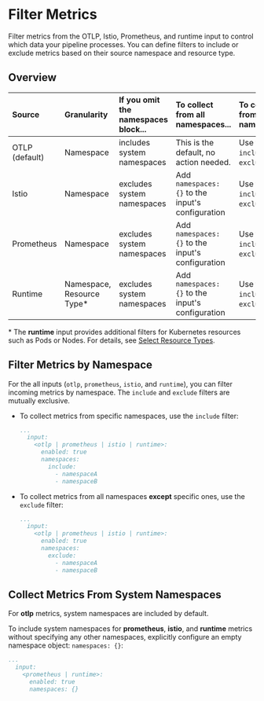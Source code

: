 # Filter Metrics

Filter metrics from the OTLP, Istio, Prometheus, and runtime input to control which data your pipeline processes. You can define filters to include or exclude metrics based on their source namespace and resource type.

## Overview

| Source      | Granularity                               | If you omit the namespaces block... | To collect from **all** namespaces... | To collect from specific namespaces... |
| :---------- | :---------------------------------------- | :---------------------------------- | :------------------------------------ | :------------------------------------- |
| OTLP (default) | Namespace                                 | includes system namespaces          | This is the default, no action needed. | Use the `include` or `exclude` filter |
| Istio       | Namespace                                 | excludes system namespaces          | Add `namespaces: {}` to the input's configuration | Use the `include` or `exclude` filter |
| Prometheus  | Namespace                                 | excludes system namespaces          | Add `namespaces: {}` to the input's configuration | Use the `include` or `exclude` filter |
| Runtime     | Namespace, Resource Type\*                | excludes system namespaces          | Add `namespaces: {}` to the input's configuration | Use the `include` or `exclude` filter |

\* The **runtime** input provides additional filters for Kubernetes resources such as Pods or Nodes. For details, see [Select Resource Types](../collecting-metrics/runtime-input.md#select-resource-types).


## Filter Metrics by Namespace

For the all inputs (`otlp`, `prometheus`, `istio`, and `runtime`), you can filter incoming metrics by namespace. The `include` and `exclude` filters are mutually exclusive.

- To collect metrics from specific namespaces, use the `include` filter:

  ```yaml
  ...
    input:
      <otlp | prometheus | istio | runtime>:
        enabled: true
        namespaces:
          include:
            - namespaceA
            - namespaceB
  ```

- To collect metrics from all namespaces **except** specific ones, use the `exclude` filter:

  ```yaml
  ...
    input:
      <otlp | prometheus | istio | runtime>:
        enabled: true
        namespaces:
          exclude:
            - namespaceA
            - namespaceB
  ```

## Collect Metrics From System Namespaces

For **otlp** metrics, system namespaces are included by default.

To include system namespaces for **prometheus**, **istio**, and **runtime** metrics without specifying any other namespaces, explicitly configure an empty namespace object: `namespaces: {}`:

```yaml
...
  input:
    <prometheus | runtime>:
      enabled: true
      namespaces: {}
```